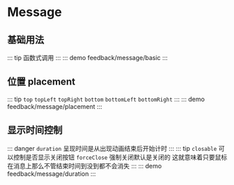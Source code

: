 # Message

## 基础用法

::: tip
函数式调用
:::
::: demo 
feedback/message/basic
:::

## 位置 placement

::: tip
`top` `topLeft` `topRight` 
`bottom` `bottomLeft` `bottomRight` 
:::
::: demo 
feedback/message/placement
:::


## 显示时间控制

::: danger
  `duration` 呈现时间是从出现动画结束后开始计时
:::
::: tip
`closable` 可以控制是否显示关闭按钮 
`forceClose` 强制关闭默认是关闭的 这就意味着只要鼠标在消息上那么不管结束时间到没到都不会消失
:::
::: demo 
feedback/message/duration
:::
